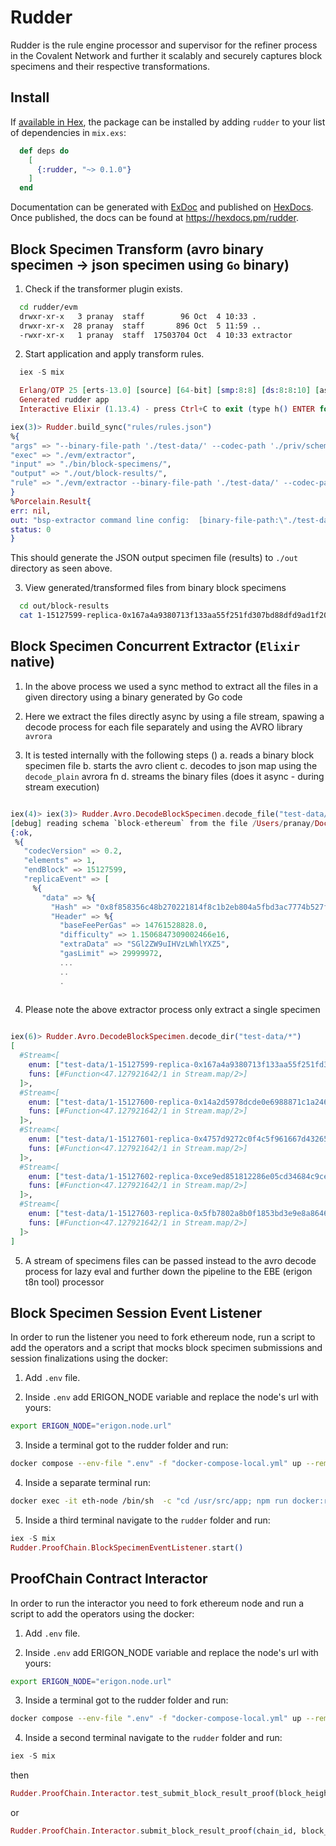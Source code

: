 # Rudder

Rudder is the rule engine processor and supervisor for the refiner process in the Covalent Network and further it scalably and securely captures block specimens and their respective transformations.

## Install

If [available in Hex](https://hex.pm/docs/publish), the package can be installed
by adding `rudder` to your list of dependencies in `mix.exs`:

  ```elixir
    def deps do
      [
        {:rudder, "~> 0.1.0"}
      ]
    end
  ```

Documentation can be generated with [ExDoc](https://github.com/elixir-lang/ex_doc)
and published on [HexDocs](https://hexdocs.pm). Once published, the docs can
be found at <https://hexdocs.pm/rudder>.

## Block Specimen Transform (avro binary specimen -> json specimen using `Go` binary)

1. Check if the transformer plugin exists.

  ```bash
    cd rudder/evm
    drwxr-xr-x   3 pranay  staff        96 Oct  4 10:33 .
    drwxr-xr-x  28 pranay  staff       896 Oct  5 11:59 ..
    -rwxr-xr-x   1 pranay  staff  17503704 Oct  4 10:33 extractor
  ```

2. Start application and apply transform rules.

  ```elixir
    iex -S mix

    Erlang/OTP 25 [erts-13.0] [source] [64-bit] [smp:8:8] [ds:8:8:10] [async-threads:1] [jit:ns] [dtrace]
    Generated rudder app
    Interactive Elixir (1.13.4) - press Ctrl+C to exit (type h() ENTER for help)

 iex(3)> Rudder.build_sync("rules/rules.json")
%{
  "args" => "--binary-file-path './test-data/' --codec-path './priv/schemas/block-ethereum.avsc' --indent-json 0 --output-file-path './out/block-results/'",
  "exec" => "./evm/extractor",
  "input" => "./bin/block-specimens/",
  "output" => "./out/block-results/",
  "rule" => "./evm/extractor --binary-file-path './test-data/' --codec-path './priv/schemas/block-ethereum.avsc' --indent-json 0 --output-file-path './out/block-results/'"
}
%Porcelain.Result{
  err: nil,
  out: "bsp-extractor command line config:  [binary-file-path:\"./test-data/\" codec-path:\"./priv/schemas/block-ethereum.avsc\" indent-json:\"0\" output-file-path:\"./out/block-results/\"]\n\nfile:  out/block-results/1-15127599-replica-0x167a4a9380713f133aa55f251fd307bd88dfd9ad1f2087346e1b741ff47ba7f5-specimen.json bytes:  1563265\n\nfile:  out/block-results/1-15127600-replica-0x14a2d5978dcde0e6988871c1a246bea31e44f73467f7c242f9cd19c30cd5f8b1-specimen.json bytes:  2761078\n\nfile:  out/block-results/1-15127601-replica-0x4757d9272c0f4c5f961667d43265123d22d7459d63f2041866df2962758c6070-specimen.json bytes:  3693996\n\nfile:  out/block-results/1-15127602-replica-0xce9ed851812286e05cd34684c9ce3836ea62ebbfc3764c8d8a131f0fd054ca35-specimen.json bytes:  4492753\n\nfile:  out/block-results/1-15127603-replica-0x5fb7802a8b0f1853bd3e9e8a8646df603e6c57d8da7df62ed46bfec1a6a074c4-specimen.json bytes:  1684665\n",
  status: 0
}
  ```

This should generate the JSON output specimen file (results) to `./out` directory as seen above.

3. View generated/transformed files from binary block specimens

  ```bash
    cd out/block-results
    cat 1-15127599-replica-0x167a4a9380713f133aa55f251fd307bd88dfd9ad1f2087346e1b741ff47ba7f5-specimen.json
  ```

## Block Specimen Concurrent Extractor (`Elixir` native)

1. In the above process we used a sync method to extract all the files in a given directory using a binary generated by Go code

2. Here we extract the files directly async by using a file stream, spawing a decode process for each file separately and using the AVRO library `avrora`

3. It is tested internally with the following steps ()
  a. reads a binary block specimen file
  b. starts the avro client
  c. decodes to json map using the `decode_plain` avrora fn
  d. streams the binary files (does it async - during stream execution)

```elixir

iex(4)> iex(3)> Rudder.Avro.DecodeBlockSpecimen.decode_file("test-data/1-15127599-replica-0x167a4a9380713f133aa55f251fd307bd88dfd9ad1f2087346e1b741ff47ba7f5")
[debug] reading schema `block-ethereum` from the file /Users/pranay/Documents/covalent/elixir-projects/rudder/priv/schemas/block-ethereum.avsc
{:ok,
 %{
   "codecVersion" => 0.2,
   "elements" => 1,
   "endBlock" => 15127599,
   "replicaEvent" => [
     %{
       "data" => %{
         "Hash" => "0x8f858356c48b270221814f8c1b2eb804a5fbd3ac7774b527f2fe0605be03fb37",
         "Header" => %{
           "baseFeePerGas" => 14761528828.0,
           "difficulty" => 1.1506847309002466e16,
           "extraData" => "SGl2ZW9uIHVzLWhlYXZ5",
           "gasLimit" => 29999972,
           ...
           ..
           .
           
```

4. Please note the above extractor process only extract a single specimen


```elixir

iex(6)> Rudder.Avro.DecodeBlockSpecimen.decode_dir("test-data/*")
[
  #Stream<[
    enum: ["test-data/1-15127599-replica-0x167a4a9380713f133aa55f251fd307bd88dfd9ad1f2087346e1b741ff47ba7f5"],
    funs: [#Function<47.127921642/1 in Stream.map/2>]
  ]>,
  #Stream<[
    enum: ["test-data/1-15127600-replica-0x14a2d5978dcde0e6988871c1a246bea31e44f73467f7c242f9cd19c30cd5f8b1"],
    funs: [#Function<47.127921642/1 in Stream.map/2>]
  ]>,
  #Stream<[
    enum: ["test-data/1-15127601-replica-0x4757d9272c0f4c5f961667d43265123d22d7459d63f2041866df2962758c6070"],
    funs: [#Function<47.127921642/1 in Stream.map/2>]
  ]>,
  #Stream<[
    enum: ["test-data/1-15127602-replica-0xce9ed851812286e05cd34684c9ce3836ea62ebbfc3764c8d8a131f0fd054ca35"],
    funs: [#Function<47.127921642/1 in Stream.map/2>]
  ]>,
  #Stream<[
    enum: ["test-data/1-15127603-replica-0x5fb7802a8b0f1853bd3e9e8a8646df603e6c57d8da7df62ed46bfec1a6a074c4"],
    funs: [#Function<47.127921642/1 in Stream.map/2>]
  ]>
]

```

5. A stream of specimens files can be passed instead to the avro decode process for lazy eval and further down the pipeline to the EBE (erigon t8n tool) processor

## Block Specimen Session Event Listener

In order to run the listener you need to fork ethereum node, run a script to add the operators and a script that mocks block specimen submissions and session finalizations using the docker:

1. Add `.env` file.

2. Inside `.env` add ERIGON_NODE variable and replace the node's url with yours:

```bash
export ERIGON_NODE="erigon.node.url"
```

3. Inside a terminal got to the rudder folder and run: 

```bash
docker compose --env-file ".env" -f "docker-compose-local.yml" up --remove-orphans
```

4. Inside a separate terminal run:

```bash
docker exec -it eth-node /bin/sh  -c "cd /usr/src/app; npm run docker:run";
```

5. Inside a third terminal navigate to the `rudder` folder and run:

```elixir
iex -S mix 
Rudder.ProofChain.BlockSpecimenEventListener.start()
```

## ProofChain Contract Interactor

In order to run the interactor you need to fork ethereum node and run a script to add the operators using the docker:

1. Add `.env` file.

2. Inside `.env` add ERIGON_NODE variable and replace the node's url with yours:

```bash
export ERIGON_NODE="erigon.node.url"
```

3. Inside a terminal got to the rudder folder and run: 

```bash
docker compose --env-file ".env" -f "docker-compose-local.yml" up --remove-orphans
```

4. Inside a second terminal navigate to the `rudder` folder and run:

```elixir
iex -S mix 
```

then

```elixir
Rudder.ProofChain.Interactor.test_submit_block_result_proof(block_height)
```

or

```elixir
Rudder.ProofChain.Interactor.submit_block_result_proof(chain_id, block_height, block_specimen_hash, block_result_hash, url) 
```
